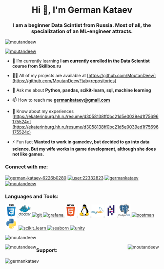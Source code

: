 <h1 align="center">Hi 👋, I'm German Kataev</h1>
<h3 align="center">I am a beginner Data Scintist from Russia. Most of all, the specialization of an ML-engineer attracts.</h3>

<p align="left"> <img src="https://komarev.com/ghpvc/?username=moutandeew&label=Profile%20views&color=0e75b6&style=flat" alt="moutandeew" /> </p>

<p align="left"> <a href="https://github.com/ryo-ma/github-profile-trophy"><img src="https://github-profile-trophy.vercel.app/?username=moutandeew" alt="moutandeew" /></a> </p>

- 🌱 I’m currently learning **I am currently enrolled in the Data Scientist course from Skillbox.ru**

- 👨‍💻 All of my projects are available at [https://github.com/MoutanDeew](https://github.com/MoutanDeew?tab=repositories)

- 💬 Ask me about **Python, pandas, scikit-learn, sql, machine learning**

- 📫 How to reach me **germankataev@gmail.com**

- 📄 Know about my experiences [https://ekaterinburg.hh.ru/resume/d3058138ff0bc21d5e0039ed1f75696175524c](https://ekaterinburg.hh.ru/resume/d3058138ff0bc21d5e0039ed1f75696175524c)

- ⚡ Fun fact **Wanted to work in gamedev, but decided to go into data science. But my wife works in game development, although she does not like games.**

<h3 align="left">Connect with me:</h3>
<p align="left">
<a href="https://linkedin.com/in/german-kataev-6226b0280" target="blank"><img align="center" src="https://raw.githubusercontent.com/rahuldkjain/github-profile-readme-generator/master/src/images/icons/Social/linked-in-alt.svg" alt="german-kataev-6226b0280" height="30" width="40" /></a>
<a href="https://stackoverflow.com/users/user:22332823" target="blank"><img align="center" src="https://raw.githubusercontent.com/rahuldkjain/github-profile-readme-generator/master/src/images/icons/Social/stack-overflow.svg" alt="user:22332823" height="30" width="40" /></a>
<a href="https://kaggle.com/germankataev" target="blank"><img align="center" src="https://raw.githubusercontent.com/rahuldkjain/github-profile-readme-generator/master/src/images/icons/Social/kaggle.svg" alt="germankataev" height="30" width="40" /></a>
<a href="https://discord.gg/moutandeew" target="blank"><img align="center" src="https://raw.githubusercontent.com/rahuldkjain/github-profile-readme-generator/master/src/images/icons/Social/discord.svg" alt="moutandeew" height="30" width="40" /></a>
</p>

<h3 align="left">Languages and Tools:</h3>
<p align="left"> <a href="https://www.w3schools.com/css/" target="_blank" rel="noreferrer"> <img src="https://raw.githubusercontent.com/devicons/devicon/master/icons/css3/css3-original-wordmark.svg" alt="css3" width="40" height="40"/> </a> <a href="https://www.docker.com/" target="_blank" rel="noreferrer"> <img src="https://raw.githubusercontent.com/devicons/devicon/master/icons/docker/docker-original-wordmark.svg" alt="docker" width="40" height="40"/> </a> <a href="https://git-scm.com/" target="_blank" rel="noreferrer"> <img src="https://www.vectorlogo.zone/logos/git-scm/git-scm-icon.svg" alt="git" width="40" height="40"/> </a> <a href="https://grafana.com" target="_blank" rel="noreferrer"> <img src="https://www.vectorlogo.zone/logos/grafana/grafana-icon.svg" alt="grafana" width="40" height="40"/> </a> <a href="https://www.w3.org/html/" target="_blank" rel="noreferrer"> <img src="https://raw.githubusercontent.com/devicons/devicon/master/icons/html5/html5-original-wordmark.svg" alt="html5" width="40" height="40"/> </a> <a href="https://www.linux.org/" target="_blank" rel="noreferrer"> <img src="https://raw.githubusercontent.com/devicons/devicon/master/icons/linux/linux-original.svg" alt="linux" width="40" height="40"/> </a> <a href="https://www.mysql.com/" target="_blank" rel="noreferrer"> <img src="https://raw.githubusercontent.com/devicons/devicon/master/icons/mysql/mysql-original-wordmark.svg" alt="mysql" width="40" height="40"/> </a> <a href="https://pandas.pydata.org/" target="_blank" rel="noreferrer"> <img src="https://raw.githubusercontent.com/devicons/devicon/2ae2a900d2f041da66e950e4d48052658d850630/icons/pandas/pandas-original.svg" alt="pandas" width="40" height="40"/> </a> <a href="https://www.postgresql.org" target="_blank" rel="noreferrer"> <img src="https://raw.githubusercontent.com/devicons/devicon/master/icons/postgresql/postgresql-original-wordmark.svg" alt="postgresql" width="40" height="40"/> </a> <a href="https://postman.com" target="_blank" rel="noreferrer"> <img src="https://www.vectorlogo.zone/logos/getpostman/getpostman-icon.svg" alt="postman" width="40" height="40"/> </a> <a href="https://www.python.org" target="_blank" rel="noreferrer"> <img src="https://raw.githubusercontent.com/devicons/devicon/master/icons/python/python-original.svg" alt="python" width="40" height="40"/> </a> <a href="https://scikit-learn.org/" target="_blank" rel="noreferrer"> <img src="https://upload.wikimedia.org/wikipedia/commons/0/05/Scikit_learn_logo_small.svg" alt="scikit_learn" width="40" height="40"/> </a> <a href="https://seaborn.pydata.org/" target="_blank" rel="noreferrer"> <img src="https://seaborn.pydata.org/_images/logo-mark-lightbg.svg" alt="seaborn" width="40" height="40"/> </a> <a href="https://unity.com/" target="_blank" rel="noreferrer"> <img src="https://www.vectorlogo.zone/logos/unity3d/unity3d-icon.svg" alt="unity" width="40" height="40"/> </a> </p>


<p>&nbsp;<img align="left" src="https://github-readme-stats.vercel.app/api?username=moutandeew&show_icons=true&locale=en" alt="moutandeew" /></p>

<p><img align="right" src="https://github-readme-streak-stats.herokuapp.com/?user=moutandeew&" alt="moutandeew" /></p>

<p><img align="left" src="https://github-readme-stats.vercel.app/api/top-langs?username=moutandeew&show_icons=true&locale=en&layout=compact" alt="moutandeew" /></p>


<h3 align="left">Support:</h3>
<p><a href="https://www.buymeacoffee.com/germankataev"> <img align="left" src="https://cdn.buymeacoffee.com/buttons/v2/default-yellow.png" height="50" width="210" alt="germankataev" /></a></p><br><br>

